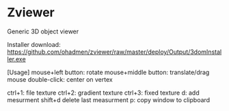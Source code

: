 # Zviewer
Generic 3D object viewer

Installer download: https://github.com/ohadmen/zviewer/raw/master/deploy/Output/3domInstaller.exe



[Usage]
mouse+left button: rotate
mouse+middle button: translate/drag
mouse double-click: center on vertex

ctrl+1: file texture
ctrl+2: gradient texture
ctrl+3: fixed texture
d: add mesurment
shift+d delete last measurment
p: copy window to clipboard
